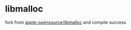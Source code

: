# libmalloc

fork from [apple-opensource/libmalloc](https://github.com/apple-opensource/libmalloc) and compile success

